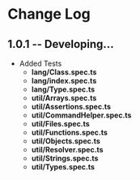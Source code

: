 # Change Log

## 1.0.1 -- Developing...
* Added Tests
    - **lang/Class.spec.ts**
    - **lang/index.spec.ts**
    - **lang/Type.spec.ts**
    - **util/Arrays.spec.ts**
    - **util/Assertions.spec.ts**
    - **util/CommandHelper.spec.ts**
    - **util/Files.spec.ts**
    - **util/Functions.spec.ts**
    - **util/Objects.spec.ts**
    - **util/Resolver.spec.ts**
    - **util/Strings.spec.ts**
    - **util/Types.spec.ts**
